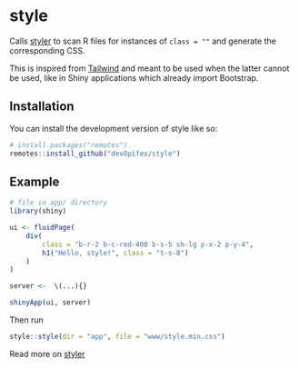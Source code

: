<!-- badges: start -->
<!-- badges: end -->

# style

Calls [styler](https://github.com/devOpifex/styler) to scan
R files for instances of `class = ""` and generate the 
corresponding CSS.

This is inspired from [Tailwind](https://tailwindcss.com/)
and meant to be used when the latter cannot be used, like in
Shiny applications which already import Bootstrap.

## Installation

You can install the development version of style like so:

``` r
# install.packages("remotes")
remotes::install_github("devOpifex/style")
```

## Example

``` r
# file in app/ directory
library(shiny)

ui <- fluidPage(
    div(
        class = "b-r-2 b-c-red-400 b-s-5 sh-lg p-x-2 p-y-4",
        h1("Hello, style!", class = "t-s-8")
    )
)

server <-  \(...){}

shinyApp(ui, server)
```

Then run

```r
style::style(dir = "app", file = "www/style.min.css")
```

Read more on [styler](https://github.com/devOpifex/styler)
